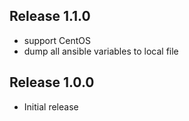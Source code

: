## Release 1.1.0

* support CentOS
* dump all ansible variables to local file

## Release 1.0.0

* Initial release
